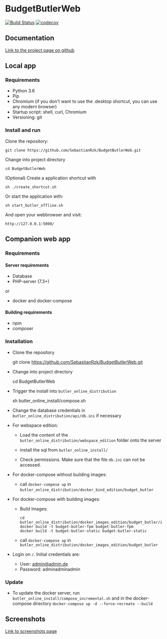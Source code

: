 # BudgetButlerWeb

[![Build Status](https://travis-ci.org/SebastianRzk/BudgetButlerWeb.svg?branch=master)](https://travis-ci.org/SebastianRzk/BudgetButlerWeb) [![codecov](https://codecov.io/gh/SebastianRzk/BudgetButlerWeb/branch/master/graph/badge.svg)](https://codecov.io/gh/SebastianRzk/BudgetButlerWeb)

## Documentation

[Link to the project page on github](https://SebastianRzk.github.io/BudgetButlerWeb/)

## Local app
### Requirements

* Python 3.6
* Pip
* Chromium (if you don't want to use the .desktop shortcut, you can use any modern browser)
* Startup script: shell, curl, Chromium
* Versioning: git

### Install and run 
Clone the repository:

	git clone https://github.com/SebastianRzk/BudgetButlerWeb.git

Change into project directory

	cd BudgetButlerWeb

(Optional) Create a application shortcut with

	sh ./create_shortcut.sh

Or start the application with:

	sh start_butler_offline.sh

And open your webbrowser and visit:

	http://127.0.0.1:5000/


## Companion web app

### Requirements

#### Server requirements

* Database
* PHP-server (7.3+)

or

* docker and docker-compose

#### Building requirements

* npm
* composer

### Installation

* Clone the repository

	git clone https://github.com/SebastianRzk/BudgetButlerWeb.git

* Change into project directory

	cd BudgetButlerWeb

* Trigger the install into `butler_online_distribution`

	sh butler_online_install/compose.sh

* Change the database credentials in `butler_online_distribution/api/db.ini` if necessary

* For webspace edition:

    * Load the content of the `butler_online_distribution/webspace_edition` folder onto the server

    * install the sql from `butler_online_install/`

    * Check permissions. Make sure that the file `db.ini` can not be accessed.

* For docker-compose without building images:

    * call `docker-compose up` in `butler_online_distribution/docker_bind_edition/budget_butler`

* For docker-compose with building images:

  * Build Images:
     
        cd butler_online_distribution/docker_images_edition/budget_butler/images/
        docker build -t budget-butler-fpm budget-butler-fpm
        docker build -t budget-butler-static budget-butler-static
    
  * call `docker-compose up` in `butler_online_distribution/docker_images_edition/budget_butler`

* Login on `/`. Initial credentials are:
    * User: admin@admin.de 
    * Password: adminadminadmin

### Update

* To update the docker server, run `butler_online_install/compose_incremental.sh` and in the docker-compose directory `docker-compose up -d --force-recreate --build`

## Screenshots
[Link to screenshots page](docs/screenshots.md)


